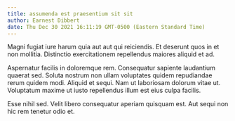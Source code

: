 ```yaml
---
title: assumenda est praesentium sit sit
author: Earnest Dibbert
date: Thu Dec 30 2021 16:11:19 GMT-0500 (Eastern Standard Time)
---
```

Magni fugiat iure harum quia aut aut qui reiciendis. Et deserunt quos in et non mollitia. Distinctio exercitationem repellendus maiores aliquid et ad.

 Aspernatur facilis in doloremque rem. Consequatur sapiente laudantium quaerat sed. Soluta nostrum non ullam voluptates quidem repudiandae rerum quidem modi. Aliquid et sequi. Nam ut laboriosam dolorum vitae ut. Voluptatum maxime ut iusto repellendus illum est eius culpa facilis.

 Esse nihil sed. Velit libero consequatur aperiam quisquam est. Aut sequi non hic rem tenetur odio et.